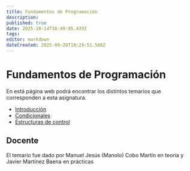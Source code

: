 ```yaml
---
title: Fundamentos de Programación
description: 
published: true
date: 2025-10-14T16:49:05.439Z
tags: 
editor: markdown
dateCreated: 2025-09-29T19:29:51.566Z
---
```


# Fundamentos de Programación
En está página web podrá encontrar los distintos temarios que corresponden a esta asignatura.

- [Introducción](tema1)
- [Condicionales](tema2)
- [Estructuras de control](tema3)


## Docente
El temario fue dado por Manuel Jesús (Manolo) Cobo Martín en teoría y Javier Martínez Baena en prácticas